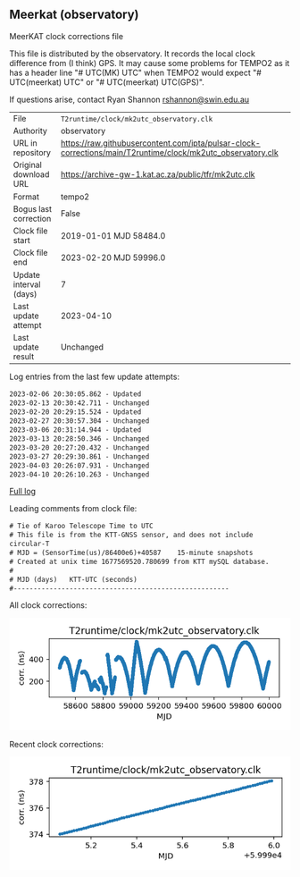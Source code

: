 
## Meerkat (observatory)

MeerKAT clock corrections file

This file is distributed by the observatory. It records the local
clock difference from (I think) GPS. It may cause some problems
for TEMPO2 as it has a header line "# UTC(MK) UTC" when TEMPO2
would expect "# UTC(meerkat) UTC" or "# UTC(meerkat) UTC(GPS)".

If questions arise, contact Ryan Shannon <rshannon@swin.edu.au>

|     |     |
|:--- |:--- |
| File | `T2runtime/clock/mk2utc_observatory.clk` |
| Authority | observatory |
| URL in repository | <https://raw.githubusercontent.com/ipta/pulsar-clock-corrections/main/T2runtime/clock/mk2utc_observatory.clk> |
| Original download URL | <https://archive-gw-1.kat.ac.za/public/tfr/mk2utc.clk> |
| Format | tempo2 |
| Bogus last correction | False |
| Clock file start | 2019-01-01 MJD 58484.0 |
| Clock file end | 2023-02-20 MJD 59996.0 |
| Update interval (days) | 7 |
| Last update attempt | 2023-04-10 |
| Last update result | Unchanged |

Log entries from the last few update attempts:
```
2023-02-06 20:30:05.862 - Updated
2023-02-13 20:30:42.711 - Unchanged
2023-02-20 20:29:15.524 - Updated
2023-02-27 20:30:57.304 - Unchanged
2023-03-06 20:31:14.944 - Updated
2023-03-13 20:28:50.346 - Unchanged
2023-03-20 20:27:20.432 - Unchanged
2023-03-27 20:29:30.861 - Unchanged
2023-04-03 20:26:07.931 - Unchanged
2023-04-10 20:26:10.263 - Unchanged
```
[Full log](https://raw.githubusercontent.com/ipta/pulsar-clock-corrections/main/log/T2runtime/clock/mk2utc_observatory.clk.log)

Leading comments from clock file:

    # Tie of Karoo Telescope Time to UTC
    # This file is from the KTT-GNSS sensor, and does not include circular-T
    # MJD = (SensorTime(us)/86400e6)+40587    15-minute snapshots
    # Created at unix time 1677569520.780699 from KTT mySQL database.
    #
    # MJD (days)   KTT-UTC (seconds)
    #------------------------------------------------------



All clock corrections:

![plot of all clock corrections](mk2utc_observatory.clk.png "All corrections")

Recent clock corrections:

![plot of recent clock corrections](mk2utc_observatory.clk.short.png "Recent corrections")

